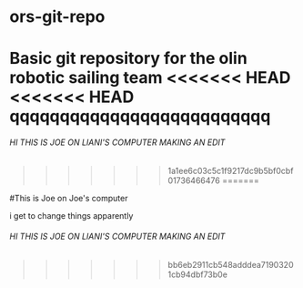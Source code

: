 # ors-git-repo
Basic git repository for the olin robotic sailing team
<<<<<<< HEAD
<<<<<<< HEAD
qqqqqqqqqqqqqqqqqqqqqqqqqq
=======
###### HI THIS IS JOE ON LIANI'S COMPUTER MAKING AN EDIT
>>>>>>> 1a1ee6c03c5c1f9217dc9b5bf0cbf01736466476
=======


#This is Joe on Joe's computer


i get to change things apparently
###### HI THIS IS JOE ON LIANI'S COMPUTER MAKING AN EDIT
>>>>>>> bb6eb2911cb548adddea71903201cb94dbf73b0e

